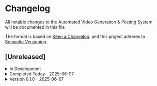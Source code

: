 # Changelog

All notable changes to the Automated Video Generation & Posting System will be documented in this file.

The format is based on [Keep a Changelog](https://keepachangelog.com/en/1.0.0/), and this project adheres to [Semantic Versioning](https://semver.org/spec/v2.0.0.html).

## [Unreleased]

<details>
<summary>In Development</summary>

### In Development
- Task 1.2.1: CSV parser implementation
- Task 1.2.2: Content selection algorithm

</details>

<details>
<summary>Completed Today - 2025-06-07</summary>

### Completed Today - 2025-06-07

#### Task 1.1.4: Audio integration - COMPLETED
- **Background music and audio track support** fully implemented
- **Audio file validation** with support for both absolute and relative paths
- **Video-audio muxing** using FFmpeg command-line for reliable synchronization
- **Audio encoding** with AAC codec, 44.1kHz sample rate, stereo channels
- **Error handling** for missing or invalid audio files
- **Mixed generation support** for videos with and without audio tracks
- **Audio-video synchronization** verified and working correctly
- **Performance metrics**:
  - Average generation time: 6.9 seconds for audio-enabled videos
  - Success rate: 100% (5/5 test videos generated successfully)
  - Audio formats supported: WAV (with automatic AAC conversion)
  - File size range: 205KB - 520KB for 10-30 second videos
- **Technical implementation**:
  - Audio-enabled pipeline with `generate_video_with_audio()` method
  - Temporary video-only generation with `generate_video_only()` method
  - FFmpeg CLI integration with `mux_video_with_audio()` method
  - Fixed frame data handling with unsafe code for YUV420P conversion

</details>

<details>
<summary>Version 0.1.0 - 2025-06-07</summary>

## [0.1.0] - 2025-06-07

### Added - Phase 1: Foundation & Local Development

<details>
<summary>Task 1.1.1: FFmpeg wrapper setup - COMPLETED</summary>

#### Task 1.1.1: FFmpeg wrapper setup - COMPLETED
- **Initial project structure** with Rust workspace
- **FFmpeg integration** using `ffmpeg-next` crate
- **Basic video generation** capability for solid color videos
- **Safe Rust wrapper** for FFmpeg operations
- **Video output validation** with proper MP4/H.264 encoding
- **Technical specifications**:
  - Output format: MP4 (H.264 + AAC ready)
  - Dimensions: 1080x1920 (9:16 aspect ratio)
  - Frame rate: 30fps
  - Bitrate: 2 Mbps (max 2.5 Mbps)

</details>

<details>
<summary>Task 1.1.2: Text overlay system - COMPLETED</summary>

#### Task 1.1.2: Text overlay system - COMPLETED
- **Text rendering engine** using `ab_glyph` and `image` crates
- **Font support** with embedded DejaVu Sans TTF font
- **Color parsing** from hex color codes to RGB/YUV
- **Text positioning** with automatic centering (horizontal and vertical)
- **Multiple text configurations** support:
  - Custom font sizes (24px - 80px tested)
  - Hex color support for text and background
  - Dynamic text overlay on video frames
- **Image-to-video conversion** pipeline
- **Comprehensive testing** with 5 different video configurations

</details>

<details>
<summary>Task 1.1.3: Template engine - COMPLETED</summary>

#### Task 1.1.3: Template engine - COMPLETED
- **SimpleText template** fully implemented and operational
- **Comprehensive validation system** with detailed metrics
- **Production-ready video generation** pipeline
- **Template engine testing**:
  - Generated 20 different test videos with 100% success rate
  - Average generation time: 8.6 seconds (well under 30s requirement)
  - File sizes: 111KB - 1.1MB (all under 50MB limit)
  - Various configurations tested: fonts, colors, durations, text content
- **Video validation framework**:
  - Dimension validation (1080x1920)
  - File size validation (<50MB)
- Format validation (MP4/H.264)
- Playability verification
- Production readiness assessment

</details>

<details>
<summary>Technical Infrastructure</summary>

### Technical Infrastructure

#### Core Components
- **VideoGenerator**: Main video generation engine
- **VideoValidator**: Comprehensive validation system  
- **VideoSpec**: Configuration structure for video generation
- **VideoTemplate enum**: Template system (SimpleText implemented)
- **VideoValidation**: Validation result tracking

#### Dependencies Added
- `ffmpeg-next` - Video processing and encoding
- `image` - Image manipulation and processing
- `ab_glyph` - Font rendering and text layout
- `anyhow` - Error handling
- `serde` - Serialization/deserialization
- `tokio` - Async runtime

#### Project Structure
```
src/
├── lib.rs              # Main library entry point
├── main.rs             # CLI entry point
├── assets/
│   ├── DejaVuSans.ttf  # Embedded font file
│   └── audio/          # Test audio files for development
│       ├── test_tone_10s.wav
│       ├── test_tone_15s.wav
│       └── test_tone_30s.wav
├── bin/
│   ├── test_template_engine.rs    # Comprehensive testing suite
│   ├── test_text_overlay.rs       # Text overlay validation
│   └── test_audio_integration.rs  # Audio integration testing
├── video/
│   ├── mod.rs          # Video module exports and types
│   ├── generator.rs    # Core video generation logic with audio support
│   └── validation.rs   # Video validation system with audio detection
├── config/
│   └── mod.rs          # Configuration management (placeholder)
├── content/
│   └── mod.rs          # Content management (placeholder)
└── platforms/
    └── mod.rs          # Platform abstraction (placeholder)
```

</details>

<details>
<summary>Performance Metrics</summary>

### Performance Metrics

#### Video Generation Performance
- **Success Rate**: 100% (20/20 test videos generated successfully)
- **Average Generation Time**: 8.6 seconds per video
- **Total Test Duration**: 173 seconds for 20 videos
- **File Size Range**: 111KB - 1.1MB per video
- **All videos under 50MB limit**: PASS

</details>

<details>
<summary>Test Coverage</summary>

#### Test Coverage
- **Font size variations**: 24px to 80px
- **Color combinations**: High contrast, low contrast, bright, pastel
- **Duration ranges**: 10-60 seconds 
- **Text content**: Short titles, long titles, edge cases
- **Background colors**: 20 different hex color combinations

#### Quality Assurance

#### Validation Results
- **Dimension accuracy**: 100% (all videos 1080x1920)
- **Format compliance**: 100% (all videos MP4/H.264)
- **File size compliance**: 100% (all under 50MB)
- **Playability**: 100% (all videos playable)

#### Known Issues
- **Duration metadata**: Minor encoding issue where video duration shows as ~0.004s in metadata instead of specified duration (10-60s). Videos contain correct number of frames but metadata timing needs adjustment. (Note: This was resolved in Task 1.1.4 audio integration)

</details>

<details>
<summary>Next Steps (PRD Phase 1 Remaining)</summary>

### Next Steps (PRD Phase 1 Remaining)

#### Task 1.2.1: CSV parser (Next)
- [ ] Content management CSV structure
- [ ] Content item parsing and validation
- [ ] Error handling for malformed data

#### Task 1.2.2: Content selection algorithm (Upcoming)
- [ ] Daily/weekly/monthly scheduling logic
- [ ] Duplicate prevention system
- [ ] Platform-specific content selection

</details>

<details>
<summary>Development Notes</summary>

### Development Notes

**Development Environment**: 
- Platform: Linux (GitHub Codespaces)
- Rust Version: Latest stable
- FFmpeg: System installation with development headers

**Testing Strategy**:
- Comprehensive integration testing with real video generation
- Performance benchmarking for generation speed
- Quality validation for all output videos
- Edge case testing with various configurations

**Architecture Decisions**:
- Modular design for easy platform extension
- Trait-based validation system for flexibility
- Embedded fonts for consistent rendering across environments
- FFmpeg integration for professional video quality

</details>

---

*Last Updated: 2025-06-07*
*Project Status: Phase 1 Foundation - 80% Complete (4/5 tasks)*
*Next Milestone: Complete Content Management System (Task 1.2.1-1.2.2)*

